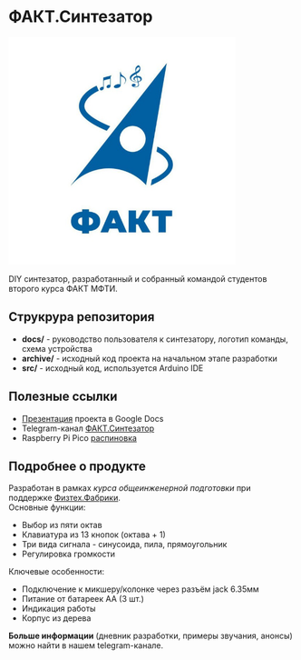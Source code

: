 # ФАКТ.Синтезатор
<img src="./docs/logo.jpg" alt="Логотип" width="400"/>

DIY синтезатор, разработанный и собранный командой студентов второго курса ФАКТ МФТИ.

## Струкрура репозитория
- __docs/__ - руководство пользователя к синтезатору, логотип команды, схема устройства
- __archive/__ - исходный код проекта на начальном этапе разработки
- __src/__ - исходный код, используется Arduino IDE
## Полезные ссылки
- [Презентация](https://docs.google.com/presentation/d/1jiTuCDYLhv5Om5ewJSXBUfSQBudySQsCCXH7HL0cz3s/edit?usp=sharing) проекта в Google Docs
- Telegram-канал [ФАКТ.Синтезатор](https://t.me/DIY_Synth)
- Raspberry Pi Pico [распиновка](https://www.raspberrypi.com/documentation/microcontrollers/images/pico-pinout.svg)
## Подробнее о продукте
Разработан в рамках _курса общеинженерной подготовки_ при поддержке [Физтех.Фабрики](https://miptfab.ru/).    
Основные функции:
- Выбор из пяти октав
- Клавиатура из 13 кнопок (октава + 1)
- Три вида сигнала - синусоида, пила, прямоугольник
- Регулировка громкости

Ключевые особенности:
- Подключение к микшеру/колонке через разъём jack 6.35мм
- Питание от батареек AA (3 шт.)
- Индикация работы
- Корпус из дерева

__Больше информации__ (дневник разработки, примеры звучания, анонсы) можно найти в нашем telegram-канале.
